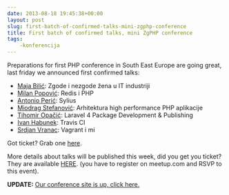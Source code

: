 ```yaml
---
date: 2013-08-18 19:45:38+00:00
layout: post
slug: first-batch-of-confirmed-talks-mini-zgphp-conference
title: First batch of confirmed talks, mini ZgPHP conference
tags:
    -konferencija
---
```


Preparations for first PHP conference in South East Europe are going great, last friday we announced first confirmed talks:

* [Maja Bilić](https://twitter.com/bilicmaja): Zgode i nezgode žena u IT industriji
* [Milan Popović](https://twitter.com/komita1981): Redis i PHP
* [Antonio Perić](https://twitter.com/antonioperic): Sylius
* [Miodrag Stefanović](https://twitter.com/miodrag42): Arhitektura high performance PHP aplikacije
* [Tihomir Opačić](https://twitter.com/tihomiropacic): Laravel 4 Package Development & Publishing
* [Ivan Habunek](https://twitter.com/ihabunek): Travis CI
* [Srdjan Vranac](https://twitter.com/vranac): Vagrant i mi

Got ticket? Grab one [here](http://www.meetup.com/ZgPHP-meetup/events/132112512/).

More details about talks will be published this week, did you get you ticket? They are available [HERE](http://www.meetup.com/ZgPHP-meetup/events/132112512/). (you have to register on meetup.com and RSVP to this event).

**UPDATE:** [Our conference site is up, click here.](http://2013.zgphp.org/)
